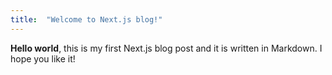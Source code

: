 ```yaml
---
title:  "Welcome to Next.js blog!"
---
```

**Hello world**, this is my first Next.js blog post and it is written in Markdown.
I hope you like it!
